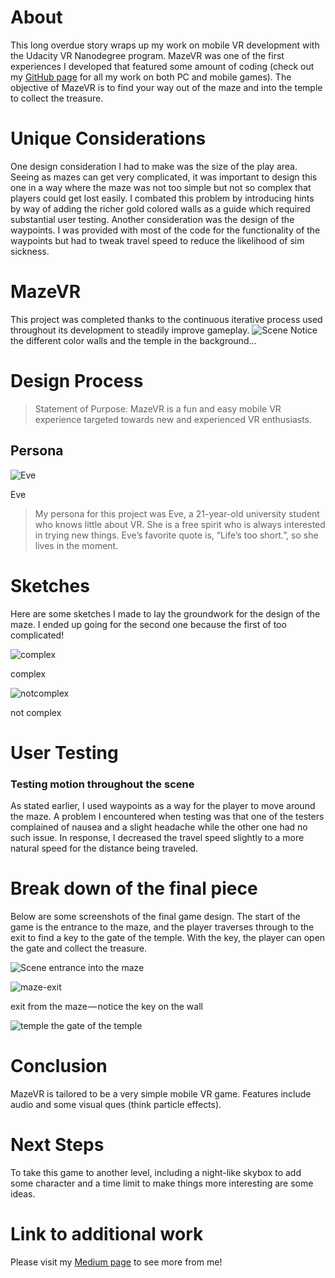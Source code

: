 # About
This long overdue story wraps up my work on mobile VR development with the Udacity VR Nanodegree program. MazeVR was one of the first experiences I developed that featured some amount of coding (check out my [GitHub page](https://github.com/deinyefa "GitHub") for all my work on both PC and mobile games). The objective of MazeVR is to find your way out of the maze and into the temple to collect the treasure.

# Unique Considerations
One design consideration I had to make was the size of the play area. Seeing as mazes can get very complicated, it was important to design this one in a way where the maze was not too simple but not so complex that players could get lost easily. I combated this problem by introducing hints by way of adding the richer gold colored walls as a guide which required substantial user testing. Another consideration was the design of the waypoints. I was provided with most of the code for the functionality of the waypoints but had to tweak travel speed to reduce the likelihood of sim sickness.

# MazeVR 
This project was completed thanks to the continuous iterative process used throughout its development to steadily improve gameplay.
![Scene](https://cloud.githubusercontent.com/assets/18746993/23767919/4e82f35c-04d8-11e7-8651-27147d946afc.PNG)
Notice the different color walls and the temple in the background…


# Design Process
>Statement of Purpose: MazeVR is a fun and easy mobile VR experience targeted towards new and experienced VR enthusiasts.

## Persona
![Eve](https://cloud.githubusercontent.com/assets/18746993/22293586/304b1a20-e2de-11e6-9577-4496042806f6.png)

Eve
>My persona for this project was Eve, a 21-year-old university student who knows little about VR. She is a free spirit who is always 
>interested in trying new things. Eve’s favorite quote is, “Life’s too short.”, so she lives in the moment.

# Sketches
Here are some sketches I made to lay the groundwork for the design of the maze. I ended up going for the second one because the first of 
too complicated!

![complex](https://cloud.githubusercontent.com/assets/18746993/23768139/0367bd34-04d9-11e7-9c59-898859467ab0.JPG)

complex

![notcomplex](https://cloud.githubusercontent.com/assets/18746993/23768182/2505d5f2-04d9-11e7-8361-c9de9faeb993.JPG)

not complex

# User Testing

### Testing motion throughout the scene
As stated earlier, I used waypoints as a way for the player to move around the maze. A problem I encountered when testing was that one of the testers complained of nausea and a slight headache while the other one had no such issue. In response, I decreased the travel speed slightly to a more natural speed for the distance being traveled.

# Break down of the final piece
Below are some screenshots of the final game design. The start of the game is the entrance to the maze, and the player traverses through to the exit to find a key to the gate of the temple. With the key, the player can open the gate and collect the treasure.

![Scene](https://cloud.githubusercontent.com/assets/18746993/23767919/4e82f35c-04d8-11e7-8651-27147d946afc.PNG)
entrance into the maze

![maze-exit](https://cloud.githubusercontent.com/assets/18746993/23768279/7e32db98-04d9-11e7-9263-ad7dd8930f22.PNG)

exit from the maze — notice the key on the wall

![temple](https://cloud.githubusercontent.com/assets/18746993/23768310/91ce9188-04d9-11e7-81cf-a5ee2e7b098c.PNG)
the gate of the temple

# Conclusion
MazeVR is tailored to be a very simple mobile VR game. Features include audio and some visual ques (think particle effects).

# Next Steps
To take this game to another level, including a night-like skybox to add some character and a time limit to make things more interesting are some ideas.

# Link to additional work
Please visit my [Medium page](https://medium.com/@df.eporwei "Medium page") to see more from me!
